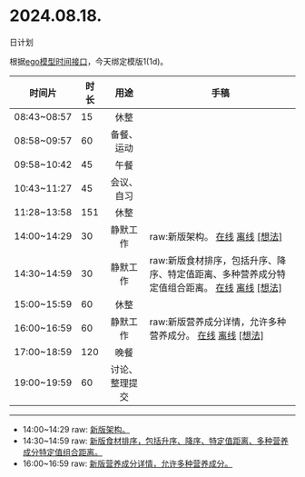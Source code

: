 # 2024.08.18.
日计划

根据[ego模型时间接口](https://gitee.com/hyg/blog/blob/master/timeflow.md)，今天绑定模版1(1d)。

| 时间片 | 时长 | 用途 | 手稿 |
| --- | --- | :---: | --- |
| 08:43~08:57 | 15 | 休整 |  |
| 08:58~09:57 | 60 | 备餐、运动 |  |
| 09:58~10:42 | 45 | 午餐 |  |
| 10:43~11:27 | 45 | 会议、自习 |  |
| 11:28~13:58 | 151 | 休整 |  |
| 14:00~14:29 | 30 | 静默工作 | raw:新版架构。 [在线](http://simp.ly/p/8t3vlk) [离线](../../draft/2024/08/20240818140000.md) <a href="mailto:huangyg@mars22.com?subject=关于2024.08.18.[raw:新版架构。]任务&body=日期: 20240818%0D%0A序号: 5%0D%0A手稿:../../draft/2024/08/20240818140000.md%0D%0A---请勿修改邮件主题及以上内容 从下一行开始写您的想法---%0D%0A">[想法]</a> |
| 14:30~14:59 | 30 | 静默工作 | raw:新版食材排序，包括升序、降序、特定值距离、多种营养成分特定值组合距离。 [在线](http://simp.ly/p/5k9gJy) [离线](../../draft/2024/08/20240818143000.md) <a href="mailto:huangyg@mars22.com?subject=关于2024.08.18.[raw:新版食材排序，包括升序、降序、特定值距离、多种营养成分特定值组合距离。]任务&body=日期: 20240818%0D%0A序号: 6%0D%0A手稿:../../draft/2024/08/20240818143000.md%0D%0A---请勿修改邮件主题及以上内容 从下一行开始写您的想法---%0D%0A">[想法]</a> |
| 15:00~15:59 | 60 | 休整 |  |
| 16:00~16:59 | 60 | 静默工作 | raw:新版营养成分详情，允许多种营养成分。 [在线](http://simp.ly/p/4QDThK) [离线](../../draft/2024/08/20240818160000.md) <a href="mailto:huangyg@mars22.com?subject=关于2024.08.18.[raw:新版营养成分详情，允许多种营养成分。]任务&body=日期: 20240818%0D%0A序号: 8%0D%0A手稿:../../draft/2024/08/20240818160000.md%0D%0A---请勿修改邮件主题及以上内容 从下一行开始写您的想法---%0D%0A">[想法]</a> |
| 17:00~18:59 | 120 | 晚餐 |  |
| 19:00~19:59 | 60 | 讨论、整理提交 |  |

---

- 14:00~14:29	raw: [新版架构。](../../draft/2024/08/20240818140000.md)
- 14:30~14:59	raw: [新版食材排序，包括升序、降序、特定值距离、多种营养成分特定值组合距离。](../../draft/2024/08/20240818143000.md)
- 16:00~16:59	raw: [新版营养成分详情，允许多种营养成分。](../../draft/2024/08/20240818160000.md)
